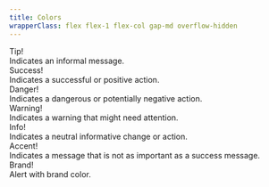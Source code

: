 ```yaml
---
title: Colors
wrapperClass: flex flex-1 flex-col gap-md overflow-hidden
---
```


<div class="vv-alert" 
     role="alert">
    <div class="vv-alert__title">Tip!</div> 
    <div class="vv-alert__content">Indicates an informal message.</div>
</div>

<div class="vv-alert 
            vv-alert--success" 
     role="alert">
    <div class="vv-alert__title">Success!</div> 
    <div class="vv-alert__content">Indicates a successful or positive action.</div>
</div>

<div class="vv-alert 
            vv-alert--danger" 
     role="alert">
    <div class="vv-alert__title">Danger!</div> 
    <div class="vv-alert__content">Indicates a dangerous or potentially negative action.</div>
</div>

<div class="vv-alert 
            vv-alert--warning" 
     role="alert">
    <div class="vv-alert__title">Warning!</div> 
    <div class="vv-alert__content">Indicates a warning that might need attention.</div>
</div>

<div class="vv-alert 
            vv-alert--info" 
     role="alert">
    <div class="vv-alert__title">Info!</div> 
    <div class="vv-alert__content">Indicates a neutral informative change or action.</div>
</div>

<div class="vv-alert 
            vv-alert--accent" 
     role="alert">
    <div class="vv-alert__title">Accent!</div> 
    <div class="vv-alert__content">Indicates a message that is not as important as a success message.</div>
</div>

<div class="vv-alert 
            vv-alert--brand" 
     role="alert">
    <div class="vv-alert__title">Brand!</div> 
    <div class="vv-alert__content">Alert with brand color.</div>
</div>